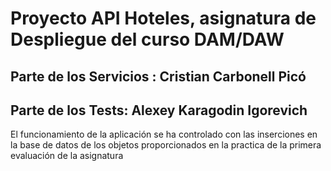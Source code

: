 <h1>Proyecto API Hoteles, asignatura de Despliegue del curso DAM/DAW</h1>

<h2>Parte de los Servicios : Cristian Carbonell Picó</h2>
<h2>Parte de los Tests: Alexey Karagodin Igorevich</h2>

<p>El funcionamiento de la aplicación se ha controlado con las inserciones en la base de datos de los objetos proporcionados en la practica de la primera evaluación de la asignatura</p>
